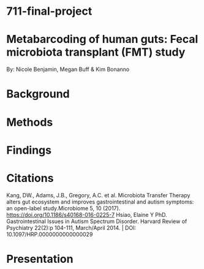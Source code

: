 # 711-final-project

# Metabarcoding of human guts: Fecal microbiota transplant (FMT) study
  By: Nicole Benjamin, Megan Buff & Kim Bonanno
  
# Background

# Methods

# Findings

# Citations
  Kang, DW., Adams, J.B., Gregory, A.C. et al. Microbiota Transfer Therapy alters gut ecosystem and improves gastrointestinal and autism symptoms: an open-label study.Microbiome 5, 10 (2017). https://doi.org/10.1186/s40168-016-0225-7
  Hsiao, Elaine Y PhD. Gastrointestinal Issues in Autism Spectrum Disorder. Harvard Review of Psychiatry 22(2):p 104-111, March/April 2014. | DOI: 10.1097/HRP.0000000000000029
 


# Presentation 
